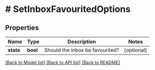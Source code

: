 # # SetInboxFavouritedOptions

## Properties

Name | Type | Description | Notes
------------ | ------------- | ------------- | -------------
**state** | **bool** | Should the inbox be favourited? | [optional] 

[[Back to Model list]](../../README.md#documentation-for-models) [[Back to API list]](../../README.md#documentation-for-api-endpoints) [[Back to README]](../../README.md)


